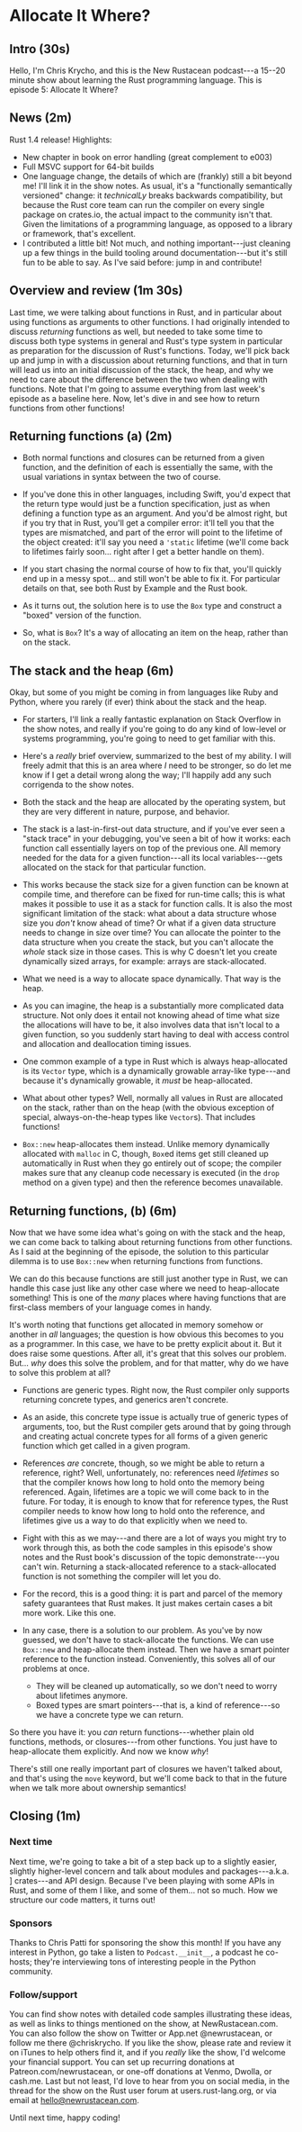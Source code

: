# Allocate It Where?

## Intro (30s)

Hello, I'm Chris Krycho, and this is the New Rustacean podcast---a 15--20 minute show about learning the Rust
programming language. This is episode 5: Allocate It Where?

## News (2m)

Rust 1.4 release! Highlights:

- New chapter in book on error handling (great complement to e003)
- Full MSVC support for 64-bit builds
- One language change, the details of which are (frankly) still a bit beyond me! I'll link it in the show notes. As
  usual, it's a "functionally semantically versioned" change: it *technicalLy* breaks backwards compatibility, but
  because the Rust core team can run the compiler on every single package on crates.io, the actual impact to the
  community isn't that. Given the limitations of a programming language, as opposed to a library or framework, that's
  excellent.
- I contributed a little bit! Not much, and nothing important---just cleaning up a few things in the build tooling
  around documentation---but it's still fun to be able to say. As I've said before: jump in and contribute!

## Overview and review (1m 30s)

Last time, we were talking about functions in Rust, and in particular about using functions as arguments to other
functions. I had originally intended to discuss *returning* functions as well, but needed to take some time to discuss
both type systems in general and Rust's type system in particular as preparation for the discussion of Rust's
functions. Today, we'll pick back up and jump in with a discussion about returning functions, and that in turn will
lead us into an initial discussion of the stack, the heap, and why we need to care about the difference between the two
when dealing with functions. Note that I'm going to assume everything from last week's episode as a baseline here. Now,
let's dive in and see how to return functions from other functions!

## Returning functions (a) (2m)

- Both normal functions and closures can be returned from a given function, and the definition of each is essentially
  the same, with the usual variations in syntax between the two of course.

- If you've done this in other languages, including Swift, you'd expect that the return type would just be a function
  specification, just as when defining a function type as an argument. And you'd be almost right, but if you try that
  in Rust, you'll get a compiler error: it'll tell you that the types are mismatched, and part of the error will point
  to the lifetime of the object created: it'll say you need a `'static` lifetime (we'll come back to lifetimes fairly
  soon... right after I get a better handle on them).

- If you start chasing the normal course of how to fix that, you'll quickly end up in a messy spot... and still won't
  be able to fix it. For particular details on that, see both Rust by Example and the Rust book.

- As it turns out, the solution here is to use the `Box` type and construct a "boxed" version of the function.

- So, what is `Box`? It's a way of allocating an item on the heap, rather than on the stack.

## The stack and the heap (6m)

Okay, but some of you might be coming in from languages like Ruby and Python, where you rarely (if ever) think about
the stack and the heap.

- For starters, I'll link a really fantastic explanation on Stack Overflow in the show notes, and really if you're
  going to do any kind of low-level or systems programming, you're going to need to get familiar with this.

- Here's a *really* brief overview, summarized to the best of my ability. I will freely admit that this is an area
  where *I* need to be stronger, so do let me know if I get a detail wrong along the way; I'll happily add any such
  corrigenda to the show notes.

- Both the stack and the heap are allocated by the operating system, but they are very different in nature, purpose,
  and behavior.

- The stack is a last-in-first-out data structure, and if you've ever seen a "stack trace" in your debugging, you've
  seen a bit of how it works: each function call essentially layers on top of the previous one. All memory needed for
  the data for a given function---all its local variables---gets allocated on the stack for that particular function.

- This works because the stack size for a given function can be known at compile time, and therefore can be fixed for
  run-time calls; this is what makes it possible to use it as a stack for function calls. It is also the most
  significant limitation of the stack: what about a data structure whose size you *don't* know ahead of time? Or what
  if a given data structure needs to change in size over time? You can allocate the pointer to the data structure when
  you create the stack, but you can't allocate the *whole* stack size in those cases. This is why C doesn't let you
  create dynamically sized arrays, for example: arrays are stack-allocated.

- What we need is a way to allocate space dynamically. That way is the heap.

- As you can imagine, the heap is a substantially more complicated data structure. Not only does it entail not knowing
  ahead of time what size the allocations will have to be, it also involves data that isn't local to a given function,
  so you suddenly start having to deal with access control and allocation and deallocation timing issues.

- One common example of a type in Rust which is always heap-allocated is its `Vector` type, which is a dynamically
  growable array-like type---and because it's dynamically growable, it *must* be heap-allocated.

- What about other types? Well, normally all values in Rust are allocated on the stack, rather than on the heap (with
  the obvious exception of special, always-on-the-heap types like `Vector`s). That includes functions!

- `Box::new` heap-allocates them instead. Unlike memory dynamically allocated with `malloc` in C, though, `Box`ed items
  get still cleaned up automatically in Rust when they go entirely out of scope; the compiler makes sure that any
  cleanup code necessary is executed (in the `drop` method on a given type) and then the reference becomes unavailable.

## Returning functions, (b) (6m)

Now that we have some idea what's going on with the stack and the heap, we can come back to talking about returning
functions from other functions. As I said at the beginning of the episode, the solution to this particular dilemma is
to use `Box::new` when returning functions from functions.

We can do this because functions are still just another type in Rust, we can handle this case just like any other case
where we need to heap-allocate something! This is one of the *many* places where having functions that are first-class
members of your language comes in handy.

It's worth noting that functions get allocated in memory somehow or another in *all* languages; the question is how
obvious this becomes to you as a programmer. In this case, we have to be pretty explicit about it. But it does raise
some questions. After all, it's great that this solves our problem. But... *why* does this solve the problem, and for
that matter, why do we have to solve this problem at all?

- Functions are generic types. Right now, the Rust compiler only supports returning concrete types, and generics aren't
  concrete.

- As an aside, this concrete type issue is actually true of generic types of arguments, too, but the Rust compiler gets
  around that by going through and creating actual concrete types for all forms of a given generic function which get
  called in a given program.

- References *are* concrete, though, so we might be able to return a reference, right? Well, unfortunately, no:
  references need *lifetimes* so that the compiler knows how long to hold onto the memory being referenced. Again,
  lifetimes are a topic we will come back to in the future. For today, it is enough to know that for reference types,
  the Rust compiler needs to know how long to hold onto the reference, and lifetimes give us a way to do that
  explicitly when we need to.

- Fight with this as we may---and there are a lot of ways you might try to work through this, as both the code samples
  in this episode's show notes and the Rust book's discussion of the topic demonstrate---you can't win. Returning a
  stack-allocated reference to a stack-allocated function is not something the compiler will let you do.

- For the record, this is a good thing: it is part and parcel of the memory safety guarantees that Rust makes. It just
  makes certain cases a bit more work. Like this one.

- In any case, there is a solution to our problem. As you've by now guessed, we don't have to stack-allocate the
  functions. We can use `Box::new` and heap-allocate them instead. Then we have a smart pointer reference to the
  function instead. Conveniently, this solves all of our problems at once.

  - They will be cleaned up automatically, so we don't need to worry about lifetimes anymore.
  - Boxed types are smart pointers---that is, a kind of reference---so we have a concrete type we can return.

So there you have it: you *can* return functions---whether plain old functions, methods, or closures---from other
functions. You just have to heap-allocate them explicitly. And now we know *why*!

There's still one really important part of closures we haven't talked about, and that's using the `move` keyword, but
we'll come back to that in the future when we talk more about ownership semantics!

## Closing (1m)

### Next time

Next time, we're going to take a bit of a step back up to a slightly easier, slightly higher-level concern and talk
about modules and packages---a.k.a. ] crates---and API design. Because I've been playing with some APIs in Rust, and
some of them I like, and some of them... not so much. How we structure our code matters, it turns out!

### Sponsors

Thanks to Chris Patti for sponsoring the show this month! If you have any interest in Python, go take a listen to
`Podcast.__init__`, a podcast he co-hosts; they're interviewing tons of interesting people in the Python community.

### Follow/support

You can find show notes with detailed code samples illustrating these ideas, as well as links to things mentioned on
the show, at NewRustacean.com. You can also follow the show on Twitter or App.net @newrustacean, or follow me there
@chriskrycho. If you like the show, please rate and review it on iTunes to help others find it, and if you *really*
like the show, I'd welcome your financial support. You can set up recurring donations at Patreon.com/newrustacean, or
one-off donations at Venmo, Dwolla, or cash.me. Last but not least, I'd love to hear from you on social media, in the
thread for the show on the Rust user forum at users.rust-lang.org, or via email at hello@newrustacean.com.

Until next time, happy coding!
